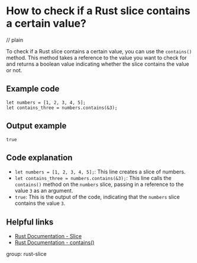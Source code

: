 # How to check if a Rust slice contains a certain value?
// plain

To check if a Rust slice contains a certain value, you can use the `contains()` method. This method takes a reference to the value you want to check for and returns a boolean value indicating whether the slice contains the value or not.

## Example code

```
let numbers = [1, 2, 3, 4, 5];
let contains_three = numbers.contains(&3);
```

## Output example

```
true
```

## Code explanation

- `let numbers = [1, 2, 3, 4, 5];`: This line creates a slice of numbers.
- `let contains_three = numbers.contains(&3);`: This line calls the `contains()` method on the `numbers` slice, passing in a reference to the value `3` as an argument.
- `true`: This is the output of the code, indicating that the `numbers` slice contains the value `3`.

## Helpful links
- [Rust Documentation - Slice](https://doc.rust-lang.org/std/primitive.slice.html)
- [Rust Documentation - contains()](https://doc.rust-lang.org/std/primitive.slice.html#method.contains)

group: rust-slice